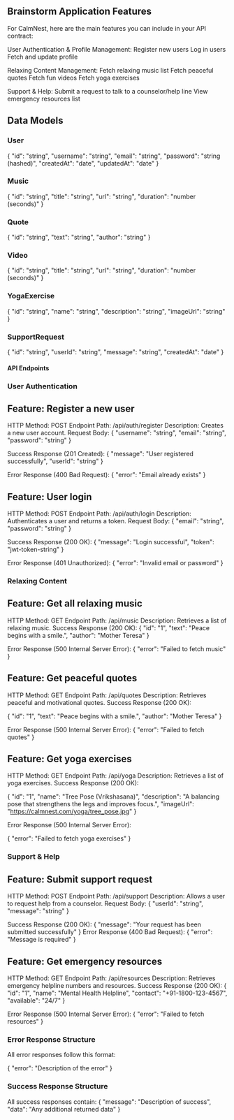 ## Brainstorm Application Features
For CalmNest, here are the main features you can include in your API contract:

User Authentication & Profile Management:
Register new users
Log in users
Fetch and update profile

Relaxing Content Management:
Fetch relaxing music list
Fetch peaceful quotes
Fetch fun videos
Fetch yoga exercises

Support & Help:
Submit a request to talk to a counselor/help line
View emergency resources list

## Data Models

### User
{
  "id": "string",
  "username": "string",
  "email": "string",
  "password": "string (hashed)",
  "createdAt": "date",
  "updatedAt": "date"
}

### Music
{
  "id": "string",
  "title": "string",
  "url": "string",
  "duration": "number (seconds)"
}

### Quote
{
  "id": "string",
  "text": "string",
  "author": "string"
}

### Video
{
  "id": "string",
  "title": "string",
  "url": "string",
  "duration": "number (seconds)"
}

### YogaExercise
{
  "id": "string",
  "name": "string",
  "description": "string",
  "imageUrl": "string"
}

### SupportRequest
{
  "id": "string",
  "userId": "string",
  "message": "string",
  "createdAt": "date"
}


#### API Endpoints
### User Authentication
## Feature: Register a new user
HTTP Method: POST
Endpoint Path: /api/auth/register
Description: Creates a new user account.
Request Body:
{
  "username": "string",
  "email": "string",
  "password": "string"
}

Success Response (201 Created):
{
  "message": "User registered successfully",
  "userId": "string"
}

Error Response (400 Bad Request):
{
  "error": "Email already exists"
}

## Feature: User login
HTTP Method: POST
Endpoint Path: /api/auth/login
Description: Authenticates a user and returns a token.
Request Body:
{
  "email": "string",
  "password": "string"
}

Success Response (200 OK):
{
  "message": "Login successful",
  "token": "jwt-token-string"
}

Error Response (401 Unauthorized):
{
  "error": "Invalid email or password"
}

### Relaxing Content
## Feature: Get all relaxing music
HTTP Method: GET
Endpoint Path: /api/music
Description: Retrieves a list of relaxing music.
Success Response (200 OK):
{
    "id": "1",
    "text": "Peace begins with a smile.",
    "author": "Mother Teresa"
  }

Error Response (500 Internal Server Error):
{
  "error": "Failed to fetch music"
}

## Feature: Get peaceful quotes
HTTP Method: GET
Endpoint Path: /api/quotes
Description: Retrieves peaceful and motivational quotes.
Success Response (200 OK):

  {
    "id": "1",
    "text": "Peace begins with a smile.",
    "author": "Mother Teresa"
  }

Error Response (500 Internal Server Error):
{
  "error": "Failed to fetch quotes"
}

## Feature: Get yoga exercises
HTTP Method: GET
Endpoint Path: /api/yoga
Description: Retrieves a list of yoga exercises.
Success Response (200 OK):

  {
    "id": "1",
    "name": "Tree Pose (Vrikshasana)",
    "description": "A balancing pose that strengthens the legs and improves focus.",
    "imageUrl": "https://calmnest.com/yoga/tree_pose.jpg"
  }

Error Response (500 Internal Server Error):

{
  "error": "Failed to fetch yoga exercises"
}
### Support & Help
## Feature: Submit support request
HTTP Method: POST
Endpoint Path: /api/support
Description: Allows a user to request help from a counselor.
Request Body:
{
  "userId": "string",
  "message": "string"
}

Success Response (200 OK):
{
  "message": "Your request has been submitted successfully"
}
Error Response (400 Bad Request):
{
  "error": "Message is required"
}

## Feature: Get emergency resources
HTTP Method: GET
Endpoint Path: /api/resources
Description: Retrieves emergency helpline numbers and resources.
Success Response (200 OK):
  {
    "id": "1",
    "name": "Mental Health Helpline",
    "contact": "+91-1800-123-4567",
    "available": "24/7"
  }

Error Response (500 Internal Server Error):
{
  "error": "Failed to fetch resources"
}

### Error Response Structure
All error responses follow this format:

{
  "error": "Description of the error"
}
### Success Response Structure
All success responses contain:
{
  "message": "Description of success",
  "data": "Any additional returned data"
}
